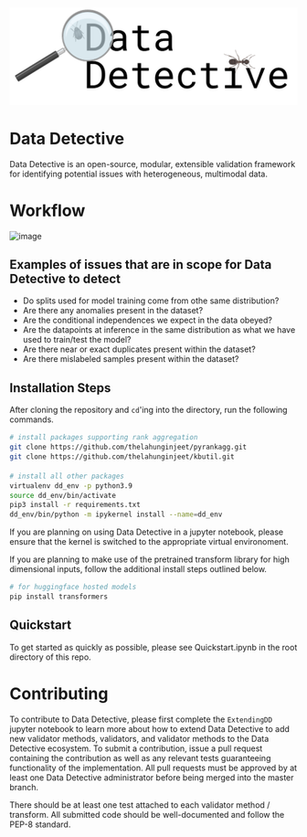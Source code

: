 ![Data Detective logo](DD_im.png)

# Data Detective

Data Detective is an open-source, modular, extensible validation framework for identifying potential issues with heterogeneous, multimodal data.

# Workflow
![image](https://github.com/gred-ecdi/datadetective/assets/97565124/53b70eab-3b38-44e9-bafa-ff660d959f7e)

## Examples of issues that are in scope for Data Detective to detect
- Do splits used for model training come from othe same distribution?
- Are there any anomalies present in the dataset?
- Are the conditional independences we expect in the data obeyed?
- Are the datapoints at inference in the same distribution as what we have used to train/test the model?
- Are there near or exact duplicates present within the dataset?
- Are there mislabeled samples present within the dataset?

## Installation Steps
After cloning the repository and `cd`'ing into the directory, run the following commands. 

```bash
# install packages supporting rank aggregation
git clone https://github.com/thelahunginjeet/pyrankagg.git
git clone https://github.com/thelahunginjeet/kbutil.git

# install all other packages
virtualenv dd_env -p python3.9 
source dd_env/bin/activate
pip3 install -r requirements.txt
dd_env/bin/python -m ipykernel install --name=dd_env 
```

If you are planning on using Data Detective in a jupyter notebook, please ensure that the kernel is switched to the appropriate virtual environoment.

If you are planning to make use of the pretrained transform library for high dimensional inputs, follow the additional install steps outlined below.

```bash
# for huggingface hosted models
pip install transformers

```

## Quickstart

To get started as quickly as possible, please see Quickstart.ipynb in the root directory of this repo.



# Contributing

To contribute to Data Detective, please first complete the `ExtendingDD` jupyter notebook to learn more about 
how to extend Data Detective to add new validator methods, validators, and validator methods to the Data Detective 
ecosystem. To submit a contribution, issue a pull request containing the contribution as well as any relevant
tests guaranteeing functionality of the implementation. All pull requests must be approved by at least one Data Detective 
administrator before being merged into the master branch. 

There should be at least one test attached to each validator method / transform. All submitted code should be 
well-documented and follow the PEP-8 standard. 
